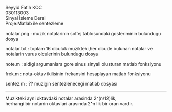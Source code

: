Seyyid Fatih KOC</br>
030113003</br>
Sinyal İsleme Dersi</br>
Proje:Matlab ile sentezleme</br>

notalar.png : muzik notalarinin solfej tablosundaki gosteriminin bulundugu dosya

notalar.txt : toplam 16 olculuk muzikteki,her olcude bulunan notalar ve notalarin vurus olculerinin bulundugu dosya

note.m : aldigi argumanlara gore sinus sinyali olusturan matlab fonksiyonu

frek.m : nota-oktav ikilisinin frekansini hesaplayan matlab fonksiyonu

sentez.m : ?? muzigin sentezlenecegi matlab dosyası

<hr>
Muzikteki ayni oktavdaki notalar arasinda 2^(n/12)lik,</br>
herhangi bir notanin oktavlari arasında 2^n lik bir oran vardir.

